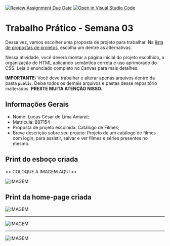 [![Review Assignment Due Date](https://classroom.github.com/assets/deadline-readme-button-22041afd0340ce965d47ae6ef1cefeee28c7c493a6346c4f15d667ab976d596c.svg)](https://classroom.github.com/a/gPUD7TFH)
[![Open in Visual Studio Code](https://classroom.github.com/assets/open-in-vscode-2e0aaae1b6195c2367325f4f02e2d04e9abb55f0b24a779b69b11b9e10269abc.svg)](https://classroom.github.com/online_ide?assignment_repo_id=18564744&assignment_repo_type=AssignmentRepo)
# Trabalho Prático - Semana 03

Dessa vez, vamos escolher uma proposta de projeto para trabalhar. Na [lista de propostas de projetos](propostas-projetos.md), escolha um dentre as alternativas.

Nessa atividade, você deverá montar a página inicial do projeto escolhido, a organização do HTML aplicando semântica correta e uso aprimorado do CSS. Leia o enunciado completo no Canvas para mais detalhes.

**IMPORTANTE:** Você deve trabalhar e alterar apenas arquivos dentro da pasta **`public`**. Deixe todos os demais arquivos e pastas desse repositório inalterados. **PRESTE MUITA ATENÇÃO NISSO.**

## Informações Gerais

- Nome: Lucas César de Lima Amaral;
- Matricula: 887154
- Proposta de projeto escolhida: Catálogo de Filmes;
- Breve descrição sobre seu projeto: Projeto de um catálogo de filmes com login, para assistir, salvar e ver filmes e séries presentes no mesmo.


## Print do esboço criada

<<  COLOQUE A IMAGEM AQUI >>

![IMAGEM](/public/esboco.png)

## Print da home-page criada

![IMAGEM](/public/catalogo1.png)

-----------------------------------

![IMAGEM](/public/catalogo2.png)

-----------------------------------

![IMAGEM](/public/catalogo3.png)
